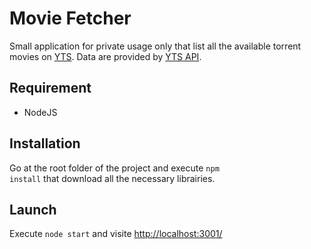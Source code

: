 Movie Fetcher
==============

Small application for private usage only that list all the available torrent movies on [YTS](http://yts.re/). Data are provided by [YTS API](http://yts.re/api).

## Requirement

* NodeJS

## Installation

Go at the root folder of the project and execute <code>npm install</code> that download all the necessary librairies.

## Launch

Execute <code>node start</code> and visite [http://localhost:3001/](http://localhost:3001/)
